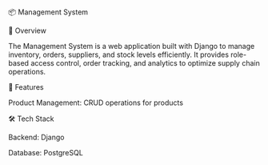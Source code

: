 📦 Management System

📌 Overview

The Management System is a web application built with Django to manage inventory, orders, suppliers, and stock levels efficiently. It provides role-based access control, order tracking, and analytics to optimize supply chain operations.

🚀 Features

Product Management: CRUD operations for products

🛠️ Tech Stack

Backend: Django

Database: PostgreSQL


